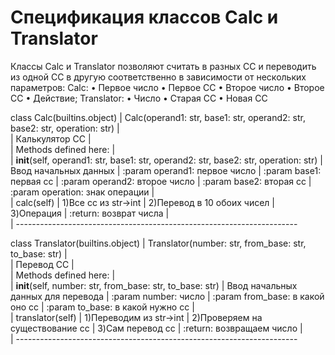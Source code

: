 # Спецификация классов Calc и Translator
Классы Calc и Translator позволяют считать в разных СС и переводить из одной СС в другую соответственно в зависимости от нескольких параметров: Calc: • Первое число • Первое СС • Второе число • Второе СС • Действие; Translator: • Число • Старая СС • Новая СС  

class Calc(builtins.object)
 |  Calc(operand1: str, base1: str, operand2: str, base2: str, operation: str)
 |  
 |  Калькулятор СС
 |  
 |  Methods defined here:
 |  
 |  __init__(self, operand1: str, base1: str, operand2: str, base2: str, operation: str)
 |      Ввод начальных данных
 |      :param operand1: первое число
 |      :param base1: первая сс
 |      :param operand2: второе число
 |      :param base2: вторая сс
 |      :param operation: знак операции
 |  
 |  calc(self)
 |      1)Все сс из str->int
 |      2)Перевод в 10 обоих чисел
 |      3)Операция
 |      :return: возврат числа
 |  
 |  ----------------------------------------------------------------------

class Translator(builtins.object)
 |  Translator(number: str, from_base: str, to_base: str)
 |  
 |  Перевод СС
 |  
 |  Methods defined here:
 |  
 |  __init__(self, number: str, from_base: str, to_base: str)
 |      Ввод начальных данных для перевода
 |      :param number: число
 |      :param from_base: в какой оно сс
 |      :param to_base: в какой нужно сс
 |  
 |  translator(self)
 |      1)Переводим из str->int
 |      2)Проверяем на существование сс
 |      3)Сам перевод сс
 |      :return: возвращаем число
 |  
 |  ----------------------------------------------------------------------
